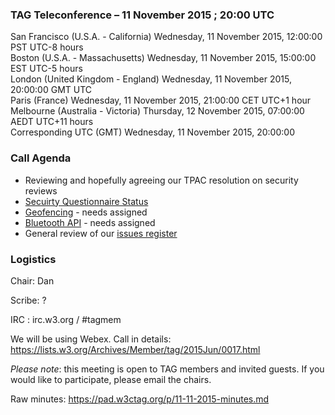 ### TAG Teleconference – 11 November 2015 ; 20:00 UTC

San Francisco (U.S.A. - California)	Wednesday, 11 November 2015, 12:00:00	PST	UTC-8 hours  
Boston (U.S.A. - Massachusetts)	Wednesday, 11 November 2015, 15:00:00	EST	UTC-5 hours  
London (United Kingdom - England)	Wednesday, 11 November 2015, 20:00:00	GMT	UTC  
Paris (France)	Wednesday, 11 November 2015, 21:00:00	CET	UTC+1 hour  
Melbourne (Australia - Victoria)	Thursday, 12 November 2015, 07:00:00	AEDT	UTC+11 hours  
Corresponding UTC (GMT)	Wednesday, 11 November 2015, 20:00:00	 

### Call Agenda
* Reviewing and hopefully agreeing our TPAC resolution on security reviews
* [Secuirty Questionnaire Status](https://github.com/w3ctag/security-questionnaire/issues)
* [Geofencing](https://github.com/w3ctag/spec-reviews/issues/89) - needs assigned
* [Bluetooth API](https://github.com/w3ctag/spec-reviews/issues/90) - needs assigned
* General review of our [issues register](https://github.com/w3ctag/spec-reviews/issues)

### Logistics

Chair: Dan

Scribe: ?

IRC : irc.w3.org / #tagmem

We will be using Webex. Call in details: https://lists.w3.org/Archives/Member/tag/2015Jun/0017.html

*Please note*: this meeting is open to TAG members and invited guests. If you would like to participate, please email the chairs.

Raw minutes: https://pad.w3ctag.org/p/11-11-2015-minutes.md

